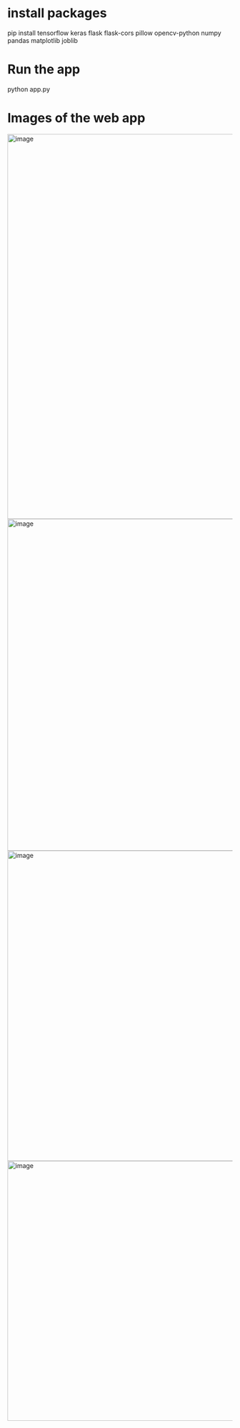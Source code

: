 # install packages

pip install tensorflow keras flask flask-cors pillow opencv-python numpy pandas matplotlib joblib

# Run the app

python app.py

# Images of the web app

<img width="1910" height="862" alt="image" src="https://github.com/user-attachments/assets/1e896b9d-8978-48bb-bee1-08fd9427083a" />

<img width="1920" height="743" alt="image" src="https://github.com/user-attachments/assets/9bd85e7d-94ab-480a-8983-0afdfccf2a45" />


<img width="1920" height="695" alt="image" src="https://github.com/user-attachments/assets/b4f5dab8-3b40-46c3-8f24-adb8318ccec6" />

<img width="1888" height="582" alt="image" src="https://github.com/user-attachments/assets/95074d20-3bb0-4b7b-96b3-3e97c5c4cb14" />


